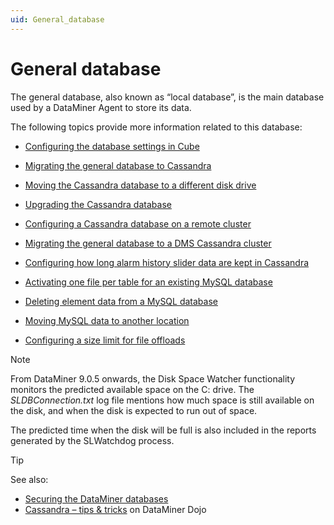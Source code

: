 ```yaml
---
uid: General_database
---
```


# General database

The general database, also known as “local database”, is the main database used by a DataMiner Agent to store its data.

The following topics provide more information related to this database:

- [Configuring the database settings in Cube](xref:Configuring_the_database_settings_in_Cube)

- [Migrating the general database to Cassandra](xref:Migrating_the_general_database_to_Cassandra)

- [Moving the Cassandra database to a different disk drive](xref:Moving_the_Cassandra_database_to_a_different_disk_drive)

- [Upgrading the Cassandra database](xref:Upgrading_the_Cassandra_database)

- [Configuring a Cassandra database on a remote cluster](xref:Configuring_a_Cassandra_database_on_a_remote_cluster)

- [Migrating the general database to a DMS Cassandra cluster](xref:Migrating_the_general_database_to_a_DMS_Cassandra_cluster)

- [Configuring how long alarm history slider data are kept in Cassandra](xref:Configuring_how_long_alarm_history_slider_data_are_kept_in_Cassandra)

- [Activating one file per table for an existing MySQL database](xref:Activating_one_file_per_table_for_an_existing_MySQL_database)

- [Deleting element data from a MySQL database](xref:Deleting_element_data_from_a_MySQL_database)

- [Moving MySQL data to another location](xref:Moving_MySQL_data_to_another_location)

- [Configuring a size limit for file offloads](xref:Configuring_a_size_limit_for_file_offloads)

> [!NOTE]
> From DataMiner 9.0.5 onwards, the Disk Space Watcher functionality monitors the predicted available space on the C: drive. The *SLDBConnection.txt* log file mentions how much space is still available on the disk, and when the disk is expected to run out of space.
>
> The predicted time when the disk will be full is also included in the reports generated by the SLWatchdog process.

> [!TIP]
> See also:
> - [Securing the DataMiner databases](xref:Database_security)
> - [Cassandra  – tips & tricks](https://community.dataminer.services/video/cassandra-tips-tricks/) on DataMiner Dojo
